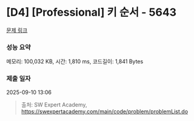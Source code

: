 # [D4] [Professional] 키 순서 - 5643 

[문제 링크](https://swexpertacademy.com/main/code/problem/problemDetail.do?contestProbId=AWXQsLWKd5cDFAUo) 

### 성능 요약

메모리: 100,032 KB, 시간: 1,810 ms, 코드길이: 1,841 Bytes

### 제출 일자

2025-09-10 13:06



> 출처: SW Expert Academy, https://swexpertacademy.com/main/code/problem/problemList.do